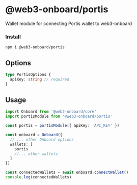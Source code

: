<script context="module">
import { Tabs, TabPanel } from '@vitebook/client/components/tabs';

const frameworks = ['npm', 'yarn'];
</script>

# @web3-onboard/portis

Wallet module for connecting Portis wallet to web3-onboard

### Install

`npm i @web3-onboard/portis`

## Options

```typescript
type PortisOptions {
  apiKey: string // required
}
```

## Usage

```typescript
import Onboard from '@web3-onboard/core'
import portisModule from '@web3-onboard/portis'

const portis = portisModule({ apiKey: 'API_KEY' })

const onboard = Onboard({
  // ... other Onboard options
  wallets: [
    portis
    //... other wallets
  ]
})

const connectedWallets = await onboard.connectWallet()
console.log(connectedWallets)
```